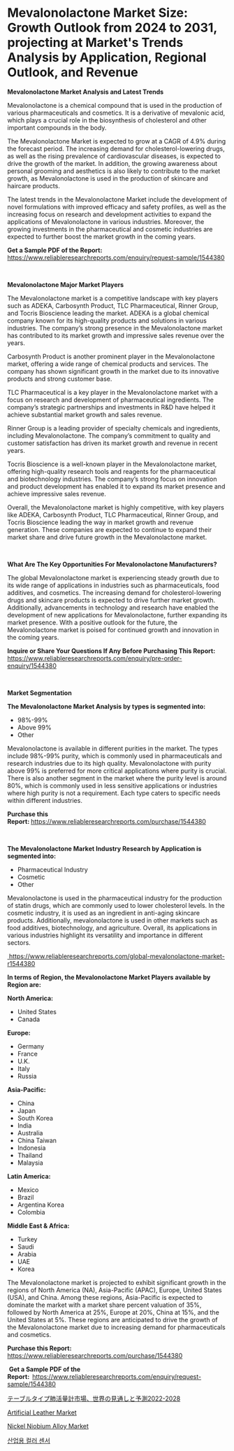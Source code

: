 <p><h1>Mevalonolactone Market Size: Growth Outlook from 2024 to 2031, projecting at Market's Trends Analysis by Application, Regional Outlook, and Revenue</h1></p><p><strong>Mevalonolactone Market Analysis and Latest Trends</strong></p>
<p><p>Mevalonolactone is a chemical compound that is used in the production of various pharmaceuticals and cosmetics. It is a derivative of mevalonic acid, which plays a crucial role in the biosynthesis of cholesterol and other important compounds in the body.</p><p>The Mevalonolactone Market is expected to grow at a CAGR of 4.9% during the forecast period. The increasing demand for cholesterol-lowering drugs, as well as the rising prevalence of cardiovascular diseases, is expected to drive the growth of the market. In addition, the growing awareness about personal grooming and aesthetics is also likely to contribute to the market growth, as Mevalonolactone is used in the production of skincare and haircare products.</p><p>The latest trends in the Mevalonolactone Market include the development of novel formulations with improved efficacy and safety profiles, as well as the increasing focus on research and development activities to expand the applications of Mevalonolactone in various industries. Moreover, the growing investments in the pharmaceutical and cosmetic industries are expected to further boost the market growth in the coming years.</p></p>
<p><strong>Get a Sample PDF of the Report:&nbsp;</strong> <a href="https://www.reliableresearchreports.com/enquiry/request-sample/1544380">https://www.reliableresearchreports.com/enquiry/request-sample/1544380</a></p>
<p>&nbsp;</p>
<p><strong>Mevalonolactone Major Market Players</strong></p>
<p><p>The Mevalonolactone market is a competitive landscape with key players such as ADEKA, Carbosynth Product, TLC Pharmaceutical, Rinner Group, and Tocris Bioscience leading the market. ADEKA is a global chemical company known for its high-quality products and solutions in various industries. The company’s strong presence in the Mevalonolactone market has contributed to its market growth and impressive sales revenue over the years.</p><p>Carbosynth Product is another prominent player in the Mevalonolactone market, offering a wide range of chemical products and services. The company has shown significant growth in the market due to its innovative products and strong customer base.</p><p>TLC Pharmaceutical is a key player in the Mevalonolactone market with a focus on research and development of pharmaceutical ingredients. The company’s strategic partnerships and investments in R&D have helped it achieve substantial market growth and sales revenue.</p><p>Rinner Group is a leading provider of specialty chemicals and ingredients, including Mevalonolactone. The company’s commitment to quality and customer satisfaction has driven its market growth and revenue in recent years.</p><p>Tocris Bioscience is a well-known player in the Mevalonolactone market, offering high-quality research tools and reagents for the pharmaceutical and biotechnology industries. The company’s strong focus on innovation and product development has enabled it to expand its market presence and achieve impressive sales revenue.</p><p>Overall, the Mevalonolactone market is highly competitive, with key players like ADEKA, Carbosynth Product, TLC Pharmaceutical, Rinner Group, and Tocris Bioscience leading the way in market growth and revenue generation. These companies are expected to continue to expand their market share and drive future growth in the Mevalonolactone market.</p></p>
<p>&nbsp;</p>
<p><strong>What Are The Key Opportunities For Mevalonolactone Manufacturers?</strong></p>
<p><p>The global Mevalonolactone market is experiencing steady growth due to its wide range of applications in industries such as pharmaceuticals, food additives, and cosmetics. The increasing demand for cholesterol-lowering drugs and skincare products is expected to drive further market growth. Additionally, advancements in technology and research have enabled the development of new applications for Mevalonolactone, further expanding its market presence. With a positive outlook for the future, the Mevalonolactone market is poised for continued growth and innovation in the coming years.</p></p>
<p><strong>Inquire or Share Your Questions If Any Before Purchasing This Report:</strong> <a href="https://www.reliableresearchreports.com/enquiry/pre-order-enquiry/1544380">https://www.reliableresearchreports.com/enquiry/pre-order-enquiry/1544380</a></p>
<p>&nbsp;</p>
<p><strong>Market Segmentation</strong></p>
<p><strong>The Mevalonolactone Market Analysis by types is segmented into:</strong></p>
<p><ul><li>98%-99%</li><li>Above 99%</li><li>Other</li></ul></p>
<p><p>Mevalonolactone is available in different purities in the market. The types include 98%-99% purity, which is commonly used in pharmaceuticals and research industries due to its high quality. Mevalonolactone with purity above 99% is preferred for more critical applications where purity is crucial. There is also another segment in the market where the purity level is around 80%, which is commonly used in less sensitive applications or industries where high purity is not a requirement. Each type caters to specific needs within different industries.</p></p>
<p><strong>Purchase this Report:&nbsp;</strong><a href="https://www.reliableresearchreports.com/purchase/1544380">https://www.reliableresearchreports.com/purchase/1544380</a></p>
<p>&nbsp;</p>
<p><strong>The Mevalonolactone Market Industry Research by Application is segmented into:</strong></p>
<p><ul><li>Pharmaceutical Industry</li><li>Cosmetic</li><li>Other</li></ul></p>
<p><p>Mevalonolactone is used in the pharmaceutical industry for the production of statin drugs, which are commonly used to lower cholesterol levels. In the cosmetic industry, it is used as an ingredient in anti-aging skincare products. Additionally, mevalonolactone is used in other markets such as food additives, biotechnology, and agriculture. Overall, its applications in various industries highlight its versatility and importance in different sectors.</p></p>
<p><a href="https://www.reliableresearchreports.com/global-mevalonolactone-market-r1544380">&nbsp;https://www.reliableresearchreports.com/global-mevalonolactone-market-r1544380</a></p>
<p><strong>In terms of Region, the Mevalonolactone Market Players available by Region are:</strong></p>
<p>
    <p> <strong> North America: </strong>
        <ul>
            <li>United States</li>
            <li>Canada</li>
        </ul>
        </p> 
    <p> <strong> Europe: </strong>
        <ul>
            <li>Germany</li>
            <li>France</li>
            <li>U.K.</li>
            <li>Italy</li>
            <li>Russia</li>
        </ul>
        </p> 
    <p> <strong> Asia-Pacific: </strong>
        <ul>
            <li>China</li>
            <li>Japan</li>
            <li>South Korea</li>
            <li>India</li>
            <li>Australia</li>
            <li>China Taiwan</li>
            <li>Indonesia</li>
            <li>Thailand</li>
            <li>Malaysia</li>
        </ul>
        </p> 
    <p> <strong> Latin America: </strong>
        <ul>
            <li>Mexico</li>
            <li>Brazil</li>
            <li>Argentina Korea</li>
            <li>Colombia</li>
        </ul>
        </p> 
    <p> <strong> Middle East & Africa: </strong>
        <ul>
            <li>Turkey</li>
            <li>Saudi</li>
            <li>Arabia</li>
            <li>UAE</li>
            <li>Korea</li>
        </ul>
    </p>
    </p>
<p><p>The Mevalonolactone market is projected to exhibit significant growth in the regions of North America (NA), Asia-Pacific (APAC), Europe, United States (USA), and China. Among these regions, Asia-Pacific is expected to dominate the market with a market share percent valuation of 35%, followed by North America at 25%, Europe at 20%, China at 15%, and the United States at 5%. These regions are anticipated to drive the growth of the Mevalonolactone market due to increasing demand for pharmaceuticals and cosmetics.</p></p>
<p><strong>Purchase this Report: </strong><a href="https://www.reliableresearchreports.com/purchase/1544380">https://www.reliableresearchreports.com/purchase/1544380</a></p>
<p>&nbsp;<strong>Get a Sample PDF of the Report:&nbsp;&nbsp;</strong><a href="https://www.reliableresearchreports.com/enquiry/request-sample/1544380">https://www.reliableresearchreports.com/enquiry/request-sample/1544380</a></p>
<p><strong></strong></p>
<p><p><a href="https://github.com/TerrellConn/Market-Research-Report-List-1/blob/main/2937361130564.md">テーブルタイプ肺活量計市場、世界の見通しと予測2022-2028</a></p><p><a href="https://github.com/khayangel/Market-Research-Report-List-3/blob/main/artificial-leather-market.md">Artificial Leather Market</a></p><p><a href="https://github.com/brentleyjimmiealvaradoz4l1rea/Market-Research-Report-List-3/blob/main/nickel-niobium-alloy-market.md">Nickel Niobium Alloy Market</a></p><p><a href="https://github.com/Hubertstyenger6685/Market-Research-Report-List-2/blob/main/6533027118910.md">산업용 컬러 센서</a></p></p>
